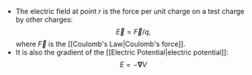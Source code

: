- The electric field at point $r$ is the force per unit charge on a test charge by other charges:
$$\vec{E}=\vec{F}/q,$$ where $\vec{F}$ is the [[Coulomb's Law|Coulomb's force]].
- It is also the gradient of the [[Electric Potential|electric potential]]:
$$E=-\mathbf{\nabla}V$$
